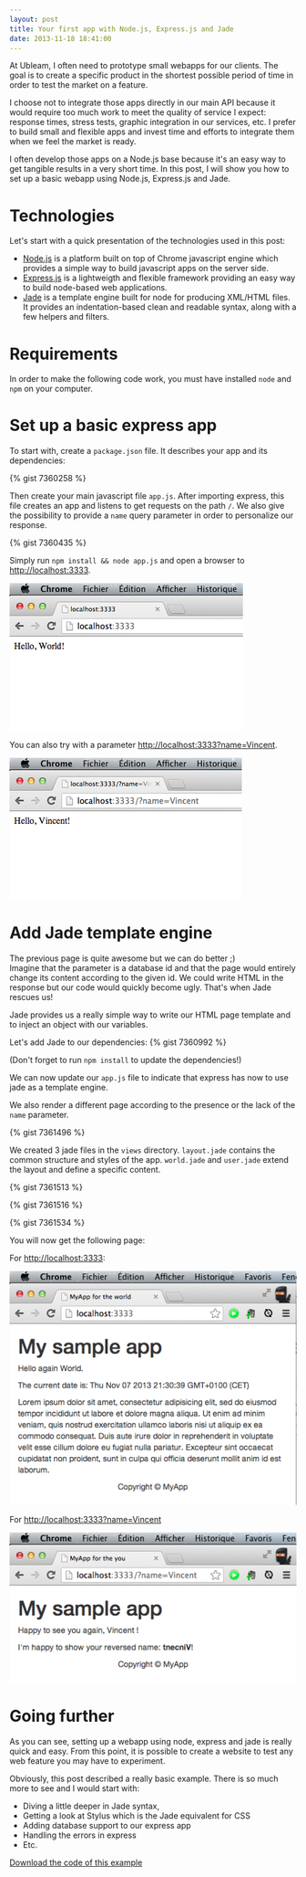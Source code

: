 ```yaml
---
layout: post
title: Your first app with Node.js, Express.js and Jade
date: 2013-11-18 18:41:00
---
```


At Ubleam, I often need to prototype small webapps for our clients. The goal is to create a specific product in the shortest possible period of time in order to test the market on a feature.

I choose not to integrate those apps directly in our main API because it would require too much work to meet the quality of service I expect: response times, stress tests, graphic integration in our services, etc. I prefer to build small and flexible apps and invest time and efforts to integrate them when we feel the market is ready.

I often develop those apps on a Node.js base because it's an easy way to get tangible results in a very short time. In this post, I will show you how to set up a basic webapp using Node.js, Express.js and Jade.

<!--more-->

# Technologies

Let's start with a quick presentation of the technologies used in this post:
* [Node.js](http://nodejs.org) is a platform built on top of Chrome javascript engine which provides a simple way to build javascript apps on the server side.
* [Express.js](http://expressjs.com) is a lightweigth and flexible framework providing an easy way to build node-based web applications.
* [Jade](http://jade-lang.com/) is a template engine built for node for producing XML/HTML files. It provides an indentation-based clean and readable syntax, along with a few helpers and filters.

# Requirements

In order to make the following code work, you must have installed `node` and `npm` on your computer.

# Set up a basic express app

To start with, create a `package.json` file. It describes your app and its dependencies:

{% gist 7360258 %}

Then create your main javascript file `app.js`. After importing express, this file creates an app and listens to get requests on the path `/`. We also give the possibility to provide a `name` query parameter in order to personalize our response.

{% gist 7360435 %}



Simply run `npm install && node app.js` and open a browser to [http://localhost:3333](http://localhost:3333).

![Hello World screenshot](/assets/img/express-jade-first-app-screenshot_step1.png)

You can also try with a parameter [http://localhost:3333?name=Vincent](http://localhost:3333?name=Vincent).

![Hello Vincent screenshot](/assets/img/express-jade-first-app-screenshot_step1_bis.png)

# Add Jade template engine

The previous page is quite awesome but we can do better ;)  
Imagine that the parameter is a database id and that the page would entirely change its content according to the given id.
We could write HTML in the response but our code would quickly become ugly. That's when Jade rescues us!

Jade provides us a really simple way to write our HTML page template and to inject an object with our variables.

Let's add Jade to our dependencies:
{% gist 7360992 %}

(Don't forget to run `npm install` to update the dependencies!)

We can now update our `app.js` file to indicate that express has now to use jade as a template engine.

We also render a different page according to the presence or the lack of the `name` parameter.

{% gist 7361496 %}

We created 3 jade files in the `views` directory. `layout.jade` contains the common structure and styles of the app. `world.jade` and `user.jade` extend the layout and define a specific content.

{% gist 7361513 %}

{% gist 7361516 %}

{% gist 7361534 %}

You will now get the following page:

For [http://localhost:3333](http://localhost:3333):

![Hello World screenshot 2](/assets/img/express-jade-first-app-screenshot_step2.png)

For [http://localhost:3333?name=Vincent](http://localhost:3333?name=Vincent)

![Hello Vincent screenshot 2](/assets/img/express-jade-first-app-screenshot_step2_bis.png)

# Going further

As you can see, setting up a webapp using node, express and jade is really quick and easy. From this point, it is possible to create a website to test any web feature you may have to experiment.

Obviously, this post described a really basic example. There is so much more to see and I would start with:
* Diving a little deeper in Jade syntax,
* Getting a look at Stylus which is the Jade equivalent for CSS
* Adding database support to our express app
* Handling the errors in express
* Etc.

<a href="http://github.com/vdurmont/express-jade-example" class="btn btn-primary">Download the code of this example</a>